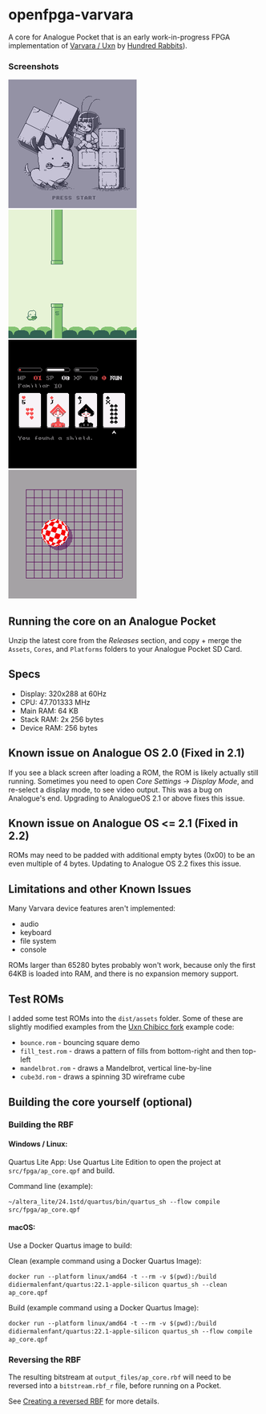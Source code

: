 # openfpga-varvara

A core for Analogue Pocket that is an early work-in-progress FPGA implementation of [Varvara / Uxn](https://100r.co/site/uxn.html) by [Hundred Rabbits](https://100r.co/site/home.html)).

### Screenshots
![Tet](/screenshots/tet.png?raw=true) ![Flappy Bird](/screenshots/flappy_bird.png?raw=true) ![Donsol](/screenshots/donsol.png?raw=true) ![Amiga](/screenshots/amiga.png?raw=true)

## Running the core on an Analogue Pocket

Unzip the latest core from the _Releases_ section, and copy + merge the `Assets`, `Cores`, and `Platforms` folders to your Analogue Pocket SD Card.

## Specs

- Display: 320x288 at 60Hz
- CPU: 47.701333 MHz
- Main RAM: 64 KB 
- Stack RAM: 2x 256 bytes
- Device RAM: 256 bytes

## Known issue on Analogue OS 2.0 (Fixed in 2.1)

If you see a black screen after loading a ROM, the ROM is likely actually still running. Sometimes you need to open _Core Settings_ -> _Display Mode_, and re-select a display mode, to see video output. This was a bug on Analogue's end. Upgrading to AnalogueOS 2.1 or above fixes this issue.

## Known issue on Analogue OS <= 2.1 (Fixed in 2.2)

ROMs may need to be padded with additional empty bytes (0x00) to be an even multiple of 4 bytes. Updating to Analogue OS 2.2 fixes this issue.

## Limitations and other Known Issues

Many Varvara device features aren't implemented:
- audio
- keyboard
- file system
- console

ROMs larger than 65280 bytes probably won't work, because only the first 64KB is loaded into RAM, and there is no expansion memory support.

## Test ROMs

I added some test ROMs into the `dist/assets` folder. Some of these are slightly modified examples from the [Uxn Chibicc fork](https://github.com/lynn/chibicc) example code:

- `bounce.rom` - bouncing square demo
- `fill_test.rom` - draws a pattern of fills from bottom-right and then top-left
- `mandelbrot.rom` - draws a Mandelbrot, vertical line-by-line
- `cube3d.rom` - draws a spinning 3D wireframe cube

## Building the core yourself (optional)

### Building the RBF

#### Windows / Linux: 

Quartus Lite App:
Use Quartus Lite Edition to open the project at `src/fpga/ap_core.qpf` and build.

Command line (example):
```
~/altera_lite/24.1std/quartus/bin/quartus_sh --flow compile src/fpga/ap_core.qpf
```

#### macOS:

Use a Docker Quartus image to build:

Clean (example command using a Docker Quartus Image):
```
docker run --platform linux/amd64 -t --rm -v $(pwd):/build didiermalenfant/quartus:22.1-apple-silicon quartus_sh --clean ap_core.qpf  
```

Build (example command using a Docker Quartus Image):
```
docker run --platform linux/amd64 -t --rm -v $(pwd):/build didiermalenfant/quartus:22.1-apple-silicon quartus_sh --flow compile ap_core.qpf
```
### Reversing the RBF

The resulting bitstream at `output_files/ap_core.rbf` will need to be reversed into a `bitstream.rbf_r` file, before running on a Pocket. 

See [Creating a reversed RBF](https://www.analogue.co/developer/docs/packaging-a-core#creating-a-reversed-rbf) for more details. 
